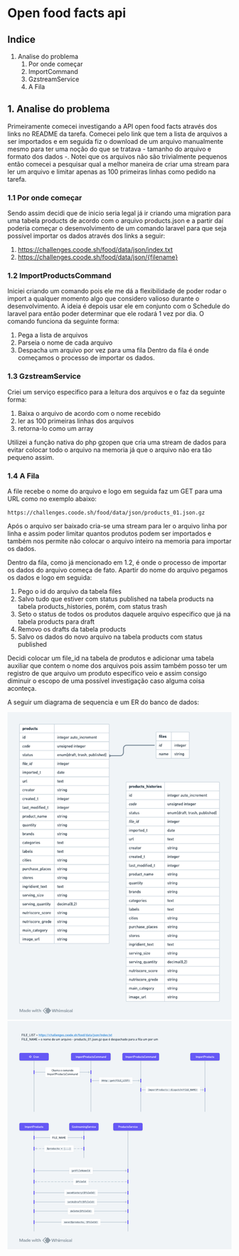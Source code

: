 # Open food facts api

## Indice

1. Analise do problema
    1. Por onde começar
    2. ImportCommand
    3. GzstreamService
    4. A Fila

## 1. Analise do problema

Primeiramente comecei investigando a API open food facts através dos links no README da tarefa. Comecei pelo link que tem a lista de arquivos a ser importados e em seguida fiz o download de um arquivo manualmente mesmo para ter uma noção do que se tratava - tamanho do arquivo e formato dos dados -. Notei que os arquivos não são trivialmente pequenos então comecei a pesquisar qual a melhor maneira de criar uma stream para ler um arquivo e limitar apenas as 100 primeiras linhas como pedido na tarefa.

### 1.1 Por onde começar

Sendo assim decidi que de inicio seria legal já ir criando uma migration para uma tabela products de acordo com o arquivo products.json e a partir daí poderia começar o desenvolvimento de um comando laravel para que seja possível importar os dados através dos links a seguir:
1. https://challenges.coode.sh/food/data/json/index.txt
2. https://challenges.coode.sh/food/data/json/{filename}

### 1.2 ImportProductsCommand

Iniciei criando um comando pois ele me dá a flexibilidade de poder rodar o import a qualquer momento algo que considero valioso durante o desenvolvimento. A ideia é depois usar ele em conjunto com o Schedule do laravel para então poder determinar que ele rodará 1 vez por dia.
O comando funciona da seguinte forma:
1. Pega a lista de arquivos
2. Parseia o nome de cada arquivo
3. Despacha um arquivo por vez para uma fila
Dentro da fila é onde começamos o processo de importar os dados.

### 1.3 GzstreamService

Criei um serviço especifico para a leitura dos arquivos e o faz da seguinte forma:
1. Baixa o arquivo de acordo com o nome recebido
2. ler as 100 primeiras linhas dos arquivos
3. retorna-lo como um array

Utilizei a função nativa do php gzopen que cria uma stream de dados para evitar colocar todo o arquivo na memoria já que o arquivo não era tão pequeno assim.

### 1.4 A Fila

A file recebe o nome do arquivo e logo em seguida faz um GET para uma URL como no exemplo abaixo:

```
https://challenges.coode.sh/food/data/json/products_01.json.gz
```

Após o arquivo ser baixado cria-se uma stream para ler o arquivo linha por linha e assim poder limitar quantos produtos podem ser importados e também nos permite não colocar o arquivo inteiro na memoria para importar os dados. 

Dentro da fila, como já mencionado em 1.2, é onde o processo de importar os dados do arquivo começa de fato. Apartir do nome do arquivo pegamos os dados e logo em seguida:

1. Pego o id do arquivo da tabela files
2. Salvo tudo que estiver com status published na tabela products na tabela products_histories, porém, com status trash
3. Seto o status de todos os produtos daquele arquivo especifico que já na tabela products para draft
4. Removo os drafts da tabela products
5. Salvo os dados do novo arquivo na tabela products com status published

Decidi colocar um file_id na tabela de produtos e adicionar uma tabela auxiliar que contem o nome dos arquivos pois assim também posso ter um registro de que arquivo um produto específico veio e assim consigo diminuir o escopo de uma possível investigação caso alguma coisa aconteça.

A seguir um diagrama de sequencia e um ER do banco de dados:

![ER](./er.png)
![Diagrama de sequência](./ds.png)